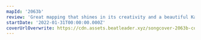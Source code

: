 ```yaml
---
mapId: '2063b'
review: 'Great mapping that shines in its creativity and a beautiful Kaleidoscope chroma light show make this map stand out!  Accessibility in the lowers that carry the same energy as the top diffs make this an awesome map for everybody!'
startDate: '2022-01-31T00:00:00.000Z'
coverUrlOverwrite: https://cdn.assets.beatleader.xyz/songcover-2063b-cover.jpg
---
```

